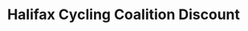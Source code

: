 ---
title: "Halifax Cycling Coalition Discount"
url: /halifax/halifax-cycling-coalition-discount/
shop: Fahrrad
---